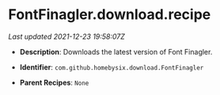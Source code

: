 # FontFinagler.download.recipe

_Last updated 2021-12-23 19:58:07Z_

- **Description**: Downloads the latest version of Font Finagler.

- **Identifier**: `com.github.homebysix.download.FontFinagler`

- **Parent Recipes**: `None`